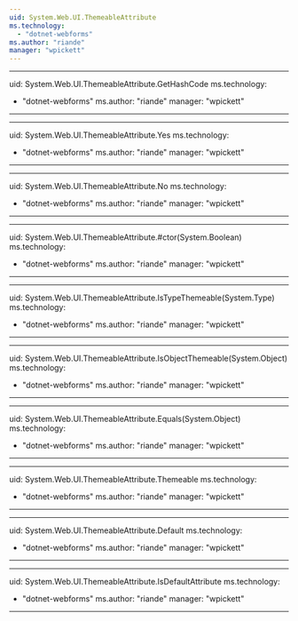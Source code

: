 ```yaml
---
uid: System.Web.UI.ThemeableAttribute
ms.technology: 
  - "dotnet-webforms"
ms.author: "riande"
manager: "wpickett"
---
```


---
uid: System.Web.UI.ThemeableAttribute.GetHashCode
ms.technology: 
  - "dotnet-webforms"
ms.author: "riande"
manager: "wpickett"
---

---
uid: System.Web.UI.ThemeableAttribute.Yes
ms.technology: 
  - "dotnet-webforms"
ms.author: "riande"
manager: "wpickett"
---

---
uid: System.Web.UI.ThemeableAttribute.No
ms.technology: 
  - "dotnet-webforms"
ms.author: "riande"
manager: "wpickett"
---

---
uid: System.Web.UI.ThemeableAttribute.#ctor(System.Boolean)
ms.technology: 
  - "dotnet-webforms"
ms.author: "riande"
manager: "wpickett"
---

---
uid: System.Web.UI.ThemeableAttribute.IsTypeThemeable(System.Type)
ms.technology: 
  - "dotnet-webforms"
ms.author: "riande"
manager: "wpickett"
---

---
uid: System.Web.UI.ThemeableAttribute.IsObjectThemeable(System.Object)
ms.technology: 
  - "dotnet-webforms"
ms.author: "riande"
manager: "wpickett"
---

---
uid: System.Web.UI.ThemeableAttribute.Equals(System.Object)
ms.technology: 
  - "dotnet-webforms"
ms.author: "riande"
manager: "wpickett"
---

---
uid: System.Web.UI.ThemeableAttribute.Themeable
ms.technology: 
  - "dotnet-webforms"
ms.author: "riande"
manager: "wpickett"
---

---
uid: System.Web.UI.ThemeableAttribute.Default
ms.technology: 
  - "dotnet-webforms"
ms.author: "riande"
manager: "wpickett"
---

---
uid: System.Web.UI.ThemeableAttribute.IsDefaultAttribute
ms.technology: 
  - "dotnet-webforms"
ms.author: "riande"
manager: "wpickett"
---
